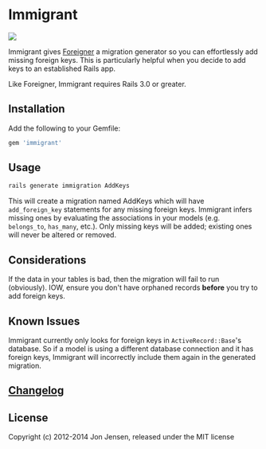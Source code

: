 # Immigrant
[<img src="https://secure.travis-ci.org/jenseng/immigrant.png?rvm=1.9.3" />](http://travis-ci.org/jenseng/immigrant)

Immigrant gives [Foreigner](https://github.com/matthuhiggins/foreigner) a
migration generator so you can effortlessly add missing foreign keys. This is
particularly helpful when you decide to add keys to an established Rails app.

Like Foreigner, Immigrant requires Rails 3.0 or greater.

## Installation

Add the following to your Gemfile:

```ruby
gem 'immigrant'
```

## Usage

```bash
rails generate immigration AddKeys
```

This will create a migration named AddKeys which will have `add_foreign_key`
statements for any missing foreign keys. Immigrant infers missing ones by
evaluating the associations in your models (e.g. `belongs_to`, `has_many`, etc.).
Only missing keys will be added; existing ones will never be altered or
removed.

## Considerations

If the data in your tables is bad, then the migration will fail to run
(obviously). IOW, ensure you don't have orphaned records **before** you try to
add foreign keys.

## Known Issues

Immigrant currently only looks for foreign keys in `ActiveRecord::Base`'s
database. So if a model is using a different database connection and it has
foreign keys, Immigrant will incorrectly include them again in the generated
migration.

## [Changelog](CHANGELOG.md)

## License

Copyright (c) 2012-2014 Jon Jensen, released under the MIT license
